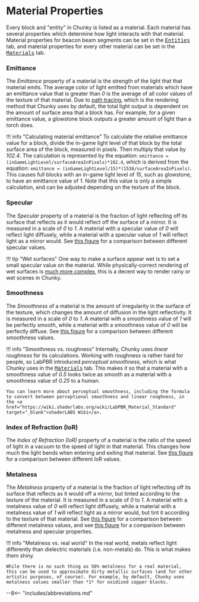 # Material Properties

Every block and "entity" in Chunky is listed as a material. Each material has several properties which determine how light interacts with that material. Material properties for beacon beam segments can be set in the [<samp>Entities</samp>](../../../reference/user_interface/chunky/render_controls/entities#beacon-beam-controls) tab, and material properties for every other material can be set in the [<samp>Materials</samp>](../../../reference/user_interface/chunky/render_controls/materials) tab.

### Emittance

The *Emittance* property of a material is the strength of the light that that material emits. The average color of light emitted from materials which have an emittance value that is greater than *0* is the average of all color values of the texture of that material. Due to [path tracing](../path_tracing), which is the rendering method that Chunky uses by default, the total light output is dependent on the amount of surface area that a block has. For example, for a given emittance value, a glowstone block outputs a greater amount of light than a torch does.

!!! info "Calculating material emittance"
    To calculate the relative emittance value for a block, divide the in-game light level of that block by the total surface area of the block, measured in pixels. Then multiply that value by *102.4*. The calculation is represented by the equation: `emittance = (inGameLightLevel/surfaceAreaInPixels)*102.4`, which is derived from the equation: `emittance = (inGameLightLevel/15)*(1536/surfaceAreaInPixels)`. This causes full blocks with an in-game light level of *15*, such as glowstone, to have an emittance value of *1*. Note that this value is only a simple calculation, and can be adjusted depending on the texture of the block.

### Specular

The *Specular* property of a material is the fraction of light reflecting off its surface that reflects as it would reflect off the surface of a mirror. It is measured in a scale of *0* to *1*. A material with a specular value of *0* will reflect light diffusely, while a material with a specular value of *1* will reflect light as a mirror would. See [this figure](../../../reference/user_interface/chunky/render_controls/materials#figure-2) for a comparison between different specular values.

!!! tip "Wet surfaces"
    One way to make a surface appear wet is to set a small specular value on the material. While physically-correct rendering of wet surfaces is <a href="http://graphics.ucsd.edu/~henrik/papers/rendering_wet_materials/rendering_wet_materials_egwr99.pdf" target="_blank">much more complex</a>, this is a decent way to render rainy or wet scenes in Chunky.

### Smoothness

The *Smoothness* of a material is the amount of irregularity in the surface of the texture, which changes the amount of diffusion in the light reflectivity. It is measured in a scale of *0* to *1*. A material with a smoothness value of *1* will be perfectly smooth, while a material with a smoothness value of *0* will be perfectly diffuse. See [this figure](../../../reference/user_interface/chunky/render_controls/materials#figure-3) for a comparison between different smoothness values.

!!! info "Smoothness vs. roughness"
    Internally, Chunky uses *linear roughness* for its calculations. Working with roughness is rather hard for people, so LabPBR introduced *perceptual smoothness*, which is what Chunky uses in the [<samp style="font-size: 1em;">Materials</samp>](../../../reference/user_interface/chunky/render_controls/materials) tab. This makes it so that a material with a smoothness value of *0.5* looks twice as smooth as a material with a smoothness value of *0.25* to a human.
    
    You can learn more about perceptual smoothness, including the formula to convert between perceptional smoothness and linear roughness, in the <a href="https://wiki.shaderlabs.org/wiki/LabPBR_Material_Standard" target="_blank">shaderLABS Wiki</a>.

### Index of Refraction (IoR)

The *Index of Refraction (IoR)* property of a material is the ratio of the speed of light in a vacuum to the speed of light in that material. This changes how much the light bends when entering and exiting that material. See [this figure](../../../reference/user_interface/chunky/render_controls/materials#figure-4) for a comparison between different IoR values.

### Metalness

The *Metalness* property of a material is the fraction of light reflecting off its surface that reflects as it would off a mirror, but tinted according to the texture of the material. It is measured in a scale of *0* to *1*. A material with a metalness value of *0* will reflect light diffusely, while a material with a metalness value of *1* will reflect light as a mirror would, but tint it according to the texture of that material. See [this figure](../../../reference/user_interface/chunky/render_controls/materials#figure-5) for a comparison between different metalness values, and see [this figure](../../../reference/user_interface/chunky/render_controls/materials#figure-6) for a comparison between metalness and specular properties.

!!! info "Metalness vs. real world"
    In the real world, metals reflect light differently than dielectric materials (i.e. non-metals) do. This is what makes them shiny.

    While there is no such thing as 50% metalness for a real material, this can be used to approximate dirty metallic surfaces (and for other artistic purposes, of course). For example, by default, Chunky uses metalness values smaller than *1* for oxidized copper blocks.

--8<-- "includes/abbreviations.md"
